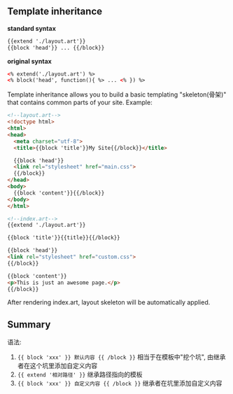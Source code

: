 ## Template inheritance

**standard syntax**

```html
{{extend './layout.art'}}
{{block 'head'}} ... {{/block}}
```

**original syntax**

```html
<% extend('./layout.art') %>
<% block('head', function(){ %> ... <% }) %>
```

Template inheritance allows you to build a basic templating "skeleton(骨架)" that contains common parts of your site. Example:

```html
<!--layout.art-->
<!doctype html>
<html>
<head>
  <meta charset="utf-8">
  <title>{{block 'title'}}My Site{{/block}}</title>

  {{block 'head'}}
  <link rel="stylesheet" href="main.css">
  {{/block}}
</head>
<body>
  {{block 'content'}}{{/block}}
</body>
</html>
```

```html
<!--index.art-->
{{extend './layout.art'}}

{{block 'title'}}{{title}}{{/block}}

{{block 'head'}}
<link rel="stylesheet" href="custom.css">
{{/block}}

{{block 'content'}}
<p>This is just an awesome page.</p>
{{/block}}
```

After rendering index.art, layout skeleton will be automatically applied.

## Summary

语法: 

1. `{{ block 'xxx' }} 默认内容 {{ /block }}` 相当于在模板中"挖个坑", 由继承者在这个坑里添加自定义内容
2. `{{ extend '相对路径' }}` 继承路径指向的模板
3. `{{ block 'xxx' }} 自定义内容 {{ /block }}` 继承者在坑里添加自定义内容
